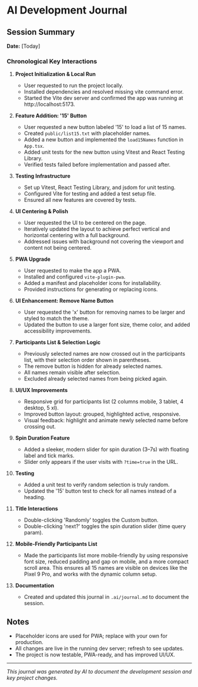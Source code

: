 # AI Development Journal

## Session Summary

**Date:** [Today]

### Chronological Key Interactions

1. **Project Initialization & Local Run**
   - User requested to run the project locally.
   - Installed dependencies and resolved missing vite command error.
   - Started the Vite dev server and confirmed the app was running at http://localhost:5173.

2. **Feature Addition: '15' Button**
   - User requested a new button labeled '15' to load a list of 15 names.
   - Created `public/list15.txt` with placeholder names.
   - Added a new button and implemented the `load15Names` function in `App.tsx`.
   - Added unit tests for the new button using Vitest and React Testing Library.
   - Verified tests failed before implementation and passed after.

3. **Testing Infrastructure**
   - Set up Vitest, React Testing Library, and jsdom for unit testing.
   - Configured Vite for testing and added a test setup file.
   - Ensured all new features are covered by tests.

4. **UI Centering & Polish**
   - User requested the UI to be centered on the page.
   - Iteratively updated the layout to achieve perfect vertical and horizontal centering with a full background.
   - Addressed issues with background not covering the viewport and content not being centered.

5. **PWA Upgrade**
   - User requested to make the app a PWA.
   - Installed and configured `vite-plugin-pwa`.
   - Added a manifest and placeholder icons for installability.
   - Provided instructions for generating or replacing icons.

6. **UI Enhancement: Remove Name Button**
   - User requested the 'x' button for removing names to be larger and styled to match the theme.
   - Updated the button to use a larger font size, theme color, and added accessibility improvements.

7. **Participants List & Selection Logic**
   - Previously selected names are now crossed out in the participants list, with their selection order shown in parentheses.
   - The remove button is hidden for already selected names.
   - All names remain visible after selection.
   - Excluded already selected names from being picked again.

8. **UI/UX Improvements**
   - Responsive grid for participants list (2 columns mobile, 3 tablet, 4 desktop, 5 xl).
   - Improved button layout: grouped, highlighted active, responsive.
   - Visual feedback: highlight and animate newly selected name before crossing out.

9. **Spin Duration Feature**
   - Added a sleeker, modern slider for spin duration (3–7s) with floating label and tick marks.
   - Slider only appears if the user visits with `?time=true` in the URL.

10. **Testing**
    - Added a unit test to verify random selection is truly random.
    - Updated the '15' button test to check for all names instead of a heading.

11. **Title Interactions**
    - Double-clicking 'Randomly' toggles the Custom button.
    - Double-clicking 'next?' toggles the spin duration slider (time query param).

12. **Mobile-Friendly Participants List**
    - Made the participants list more mobile-friendly by using responsive font size, reduced padding and gap on mobile, and a more compact scroll area. This ensures all 15 names are visible on devices like the Pixel 9 Pro, and works with the dynamic column setup.

13. **Documentation**
    - Created and updated this journal in `.ai/journal.md` to document the session.

## Notes
- Placeholder icons are used for PWA; replace with your own for production.
- All changes are live in the running dev server; refresh to see updates.
- The project is now testable, PWA-ready, and has improved UI/UX.

---

*This journal was generated by AI to document the development session and key project changes.* 
